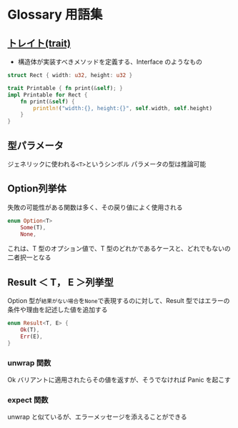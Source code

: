 # Glossary 用語集

## [トレイト(trait)](https://doc.rust-jp.rs/book-ja/ch10-02-traits.html)

- 構造体が実装すべきメソッドを定義する、Interface のようなもの

```rs
struct Rect { width: u32, height: u32 }

trait Printable { fn print(&self); }
impl Printable for Rect {
    fn print(&self) {
        println!("width:{}, height:{}", self.width, self.height)
    }
}
```

## 型パラメータ

ジェネリックに使われる`<T>`というシンボル
パラメータの型は推論可能

## Option<T>列挙体

失敗の可能性がある関数は多く、その戻り値によく使用される

```rs
enum Option<T>
    Some(T),
    None,
```

これは、T 型のオプション値で、T 型のどれかであるケースと、どれでもないの二者択一となる

## Result ＜ T， E ＞列挙型

Option 型が`結果がない場合`を`None`で表現するのに対して、Result 型ではエラーの条件や理由を記述した値を追加する

```rs
enum Result<T, E> {
    Ok(T),
    Err(E),
}
```

### unwrap 関数

Ok バリアントに適用されたらその値を返すが、そうでなければ Panic を起こす

### expect 関数

unwrap と似ているが、エラーメッセージを添えることができる
